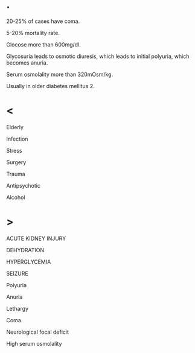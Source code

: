 # .

20-25% of cases have coma.

5-20% mortality rate.

Glocose more than 600mg/dl.

Glycosuria leads to osmotic diuresis, which leads to initial polyuria, which becomes anuria.

Serum osmolality more than 320mOsm/kg.

Usually in older diabetes mellitus 2.

# <

Elderly

Infection

Stress

Surgery

Trauma

Antipsychotic

Alcohol

# >

ACUTE KIDNEY INJURY

DEHYDRATION

HYPERGLYCEMIA

SEIZURE

Polyuria

Anuria

Lethargy

Coma

Neurological focal deficit

High serum osmolality
